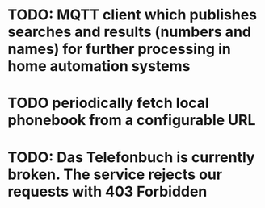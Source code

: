 # TODO: MQTT client which publishes searches and results (numbers and names) for further processing in home automation systems
# TODO periodically fetch local phonebook from a configurable URL
# TODO: Das Telefonbuch is currently broken. The service rejects our requests with 403 Forbidden
